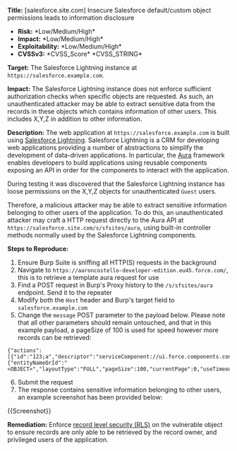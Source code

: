 <!-- 
This template is Taken from this Research
https://www.enumerated.ie/index/salesforce#template 
-->

**Title:** [salesforce.site.com] Insecure Salesforce default/custom object permissions leads to information disclosure

* **Risk:** \*Low/Medium/High\*
* **Impact:** \*Low/Medium/High\*
* **Exploitability:** \*Low/Medium/High\*
* **CVSSv3:** \*CVSS_Score\* \*CVSS_STRING\*

**Target:** The Salesforce Lightning instance at `https://salesforce.example.com`.

**Impact:** The Salesforce Lightning instance does not enforce sufficient authorization checks when specific objects are requested. As such, an unauthenticated attacker may be able to extract sensitive data from the records in these objects which contains information of other users. This includes X,Y,Z in addition to other information.

**Description:** The web application at `https://salesforce.example.com` is built using [Salesforce Lightning](https://www.salesforce.com/eu/campaign/lightning/). Salesforce Lightning is a CRM for developing web applications providing a number of abstractions to simplify the development of data-driven applications. In particular, the [Aura](https://developer.salesforce.com/docs/component-library/bundle/aura:component) framework enables developers to build applications using reusable components exposing an API in order for the components to interact with the application.

During testing it was discovered that the Salesforce Lightning instance has loose permissions on the X,Y,Z objects for unauthenticated `Guest` users.

Therefore, a malicious attacker may be able to extract sensitive information belonging to other users of the application. To do this, an unauthenticated attacker may craft a HTTP request directly to the Aura API at `https://salesforce.site.com/s/sfsites/aura`, using built-in controller methods normally used by the Salesforce Lightning components. 

**Steps to Reproduce:**

1) Ensure Burp Suite is sniffing all HTTP(S) requests in the background
2) Navigate to `https://aaroncostello-developer-edition.eu45.force.com/`, this is to retrieve a template aura request for use
3) Find a POST request in Burp's Proxy history to the `/s/sfsites/aura` endpoint. Send it to the repeater
4) Modify both the `Host` header and Burp's target field to `salesforce.example.com`
5) Change the `message` POST parameter to the payload below. Please note that all other parameters should remain untouched, and that in this example payload, a pageSize of 100 is used for speed however more records can be retrieved:

```
{"actions":[{"id":"123;a","descriptor":"serviceComponent://ui.force.components.controllers.lists.selectableListDataProvider.SelectableListDataProviderController/ACTION$getItems","callingDescriptor":"UNKNOWN","params":{"entityNameOrId":"<OBJECT>","layoutType":"FULL","pageSize":100,"currentPage":0,"useTimeout":false,"getCount":false,"enableRowActions":false}}]}
```

6) Submit the request
7) The response contains sensitive information belonging to other users, an example screenshot has been provided below:

{{Screenshot}}

**Remediation:** Enforce [record level security (RLS)](https://help.salesforce.com/articleView?id=security_data_access.htm&type=5
) on the vulnerable object to ensure records are only able to be retrieved by the record owner, and privileged users of the application.
